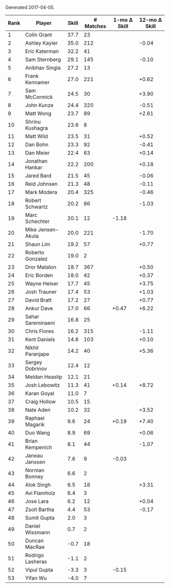 Generated 2017-04-05.

| Rank | Player            | Skill | # Matches | 1-mo Δ Skill | 12-mo Δ Skill |
|------|-------------------|-------|-----------|--------------|---------------|
|    1 | Colin Grant       |  37.7 |        23 |              |               |
|    2 | Ashley Kayler     |  35.0 |       212 |              |         -0.04 |
|    3 | Eric Katerman     |  32.2 |        41 |              |               |
|    4 | Sam Sternberg     |  29.1 |       145 |              |         -0.10 |
|    5 | Anibhav Singla    |  27.2 |        13 |              |               |
|    6 | Frank Kennamer    |  27.0 |       221 |              |         +0.62 |
|    7 | Sam McCormick     |  24.5 |        30 |              |         +3.90 |
|    8 | John Kunze        |  24.4 |       320 |              |         -0.51 |
|    9 | Matt Wong         |  23.7 |        89 |              |         +2.61 |
|   10 | Shrinu Kushagra   |  23.6 |         8 |              |               |
|   11 | Matt Wild         |  23.5 |        31 |              |         +0.52 |
|   12 | Dan Bohn          |  23.3 |        92 |              |         -0.41 |
|   13 | Dan Meier         |  22.4 |        63 |              |         +0.14 |
|   14 | Jonathan Hankar   |  22.2 |       200 |              |         +0.18 |
|   15 | Jared Bard        |  21.5 |        45 |              |         -0.06 |
|   16 | Reid Johnsen      |  21.3 |        48 |              |         -0.11 |
|   17 | Mark Modera       |  20.4 |       325 |              |         -0.46 |
|   18 | Robert Schwartz   |  20.2 |        86 |              |         -1.03 |
|   19 | Marc Schechter    |  20.1 |        12 |        -1.18 |               |
|   20 | Mike Jensen-Akula |  20.0 |       221 |              |         -1.70 |
|   21 | Shaun Lim         |  19.2 |        57 |              |         +0.77 |
|   22 | Roberto Gonzalez  |  19.0 |         2 |              |               |
|   23 | Dror Matalon      |  18.7 |       367 |              |         +0.50 |
|   24 | Eric Borden       |  18.0 |        42 |              |         +0.37 |
|   25 | Wayne Heiser      |  17.7 |        45 |              |         +3.75 |
|   26 | Josh Trauner      |  17.4 |        53 |              |         +1.03 |
|   27 | David Bratt       |  17.2 |        27 |              |         +0.77 |
|   28 | Ankur Dave        |  17.0 |        66 |        +0.47 |         +6.22 |
|   29 | Sahar Sareminaeni |  16.8 |        25 |              |               |
|   30 | Chris Flores      |  16.2 |       315 |              |         -1.11 |
|   31 | Kent Daniels      |  14.8 |       103 |              |         +0.10 |
|   32 | Nikhil Paranjape  |  14.2 |        40 |              |         +5.36 |
|   33 | Sergey Dobrinov   |  12.4 |        12 |              |               |
|   34 | Meldan Heaslip    |  12.1 |        21 |              |               |
|   35 | Josh Lebowitz     |  11.3 |        41 |        +0.14 |         +8.72 |
|   36 | Karan Goyal       |  11.0 |         7 |              |               |
|   37 | Craig Hollow      |  10.5 |        15 |              |               |
|   38 | Nate Aden         |  10.2 |        32 |              |         +3.52 |
|   39 | Raphael Magarik   |   9.6 |        24 |        +0.19 |         +7.40 |
|   40 | Duo Wang          |   8.9 |        69 |              |         +0.06 |
|   41 | Brian Kempenich   |   8.1 |        44 |              |         -1.07 |
|   42 | Janeau Janssen    |   7.6 |         9 |        -0.03 |               |
|   43 | Norman Bonney     |   6.6 |         2 |              |               |
|   44 | Alok Singh        |   6.5 |        18 |              |         +3.31 |
|   45 | Avi Flamholz      |   6.4 |         3 |              |               |
|   46 | Jose Lara         |   6.2 |        12 |              |         +0.04 |
|   47 | Zsolt Bartha      |   4.4 |        53 |              |         -0.17 |
|   48 | Sumit Gupta       |   2.0 |         3 |              |               |
|   49 | Daniel Wissmann   |   0.7 |         2 |              |               |
|   50 | Duncan MacRae     |  -0.7 |        18 |              |               |
|   51 | Rodrigo Lasheras  |  -1.1 |         2 |              |               |
|   52 | Vipul Gupta       |  -3.3 |         3 |        -0.15 |               |
|   53 | Yifan Wu          |  -4.0 |         7 |              |               |